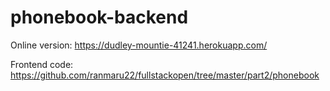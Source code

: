 # phonebook-backend

Online version: https://dudley-mountie-41241.herokuapp.com/

Frontend code: https://github.com/ranmaru22/fullstackopen/tree/master/part2/phonebook
